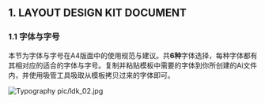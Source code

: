 ## 1. LAYOUT DESIGN KIT DOCUMENT ##

### 1.1 字体与字号 ###

本节为字体与字号在A4版面中的使用规范与建议。共**6种**字体选择，每种字体都有其相对应的适合的字体与字号。复制并粘贴模板中需要的字体到你所创建的Ai文件内，并使用吸管工具吸取从模板拷贝过来的字体即可。

![Typography](https://i.imgur.com/siFMeoe.jpg)
pic/ldk_02.jpg
